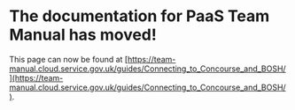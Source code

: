 
# The documentation for PaaS Team Manual has moved!
This page can now be found at [https://team-manual.cloud.service.gov.uk/guides/Connecting_to_Concourse_and_BOSH/](https://team-manual.cloud.service.gov.uk/guides/Connecting_to_Concourse_and_BOSH/).
